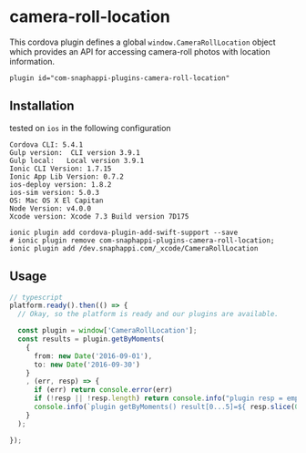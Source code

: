 # camera-roll-location
This cordova plugin defines a global `window.CameraRollLocation` object which provides an API for accessing camera-roll photos with location information.

`plugin id="com-snaphappi-plugins-camera-roll-location" `

## Installation

tested on `ios` in the following configuration

```
Cordova CLI: 5.4.1
Gulp version:  CLI version 3.9.1
Gulp local:   Local version 3.9.1
Ionic CLI Version: 1.7.15
Ionic App Lib Version: 0.7.2
ios-deploy version: 1.8.2
ios-sim version: 5.0.3
OS: Mac OS X El Capitan
Node Version: v4.0.0
Xcode version: Xcode 7.3 Build version 7D175
```

```
ionic plugin add cordova-plugin-add-swift-support --save
# ionic plugin remove com-snaphappi-plugins-camera-roll-location;
ionic plugin add /dev.snaphappi.com/_xcode/CameraRollLocation
```

## Usage

```typescript
// typescript
platform.ready().then(() => {
  // Okay, so the platform is ready and our plugins are available.

  const plugin = window['CameraRollLocation'];
  const results = plugin.getByMoments(
    {
      from: new Date('2016-09-01'),
      to: new Date('2016-09-30')
    }
    , (err, resp) => {
      if (err) return console.error(err)
      if (!resp || !resp.length) return console.info("plugin resp = empty")
      console.info(`plugin getByMoments() result[0...5]=${ resp.slice(0,5) }`);
    }
  );

});


```
